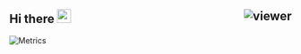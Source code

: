 ## Hi there <img src="https://media.giphy.com/media/hvRJCLFzcasrR4ia7z/giphy.gif" width="25px"> <img align="right" src="https://komarev.com/ghpvc/?username=jovanzers&style=flat&color=d83a7c" alt="viewer" />

![Metrics](https://metrics.lecoq.io/jovanzers?template=classic&repositories.forks=true&languages=1&gists=1&introduction=1&people=1&lines=1&languages.limit=8&languages.sections=most-used&languages.colors=github&languages.threshold=0%25&languages.indepth=false&languages.categories=markup%2C%20programming&languages.recent.categories=markup%2C%20programming&languages.recent.load=300&languages.recent.days=14&introduction.title=true&people.limit=26&people.size=28&people.types=followers%2C%20following&people.identicons=false&people.shuffle=false&config.timezone=Asia%2FJakarta&config.display=large)
